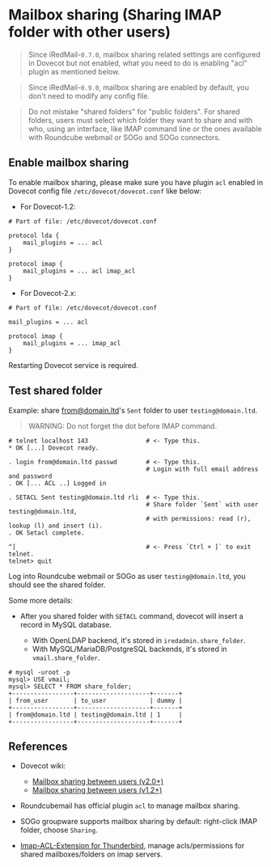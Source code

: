 # Mailbox sharing (Sharing IMAP folder with other users)

> Since iRedMail-`0.7.0`, mailbox sharing related settings are configured in
> Dovecot but not enabled, what you need to do is enabling "acl" plugin as
> mentioned below.

> Since iRedMail-`0.9.0`, mailbox sharing are enabled by default, you don't need
> to modify any config file.

> Do not mistake "shared folders" for "public folders". For shared folders,
> users must select which folder they want to share and with who, using an
> interface, like IMAP command line or the ones available with Roundcube
> webmail or SOGo and SOGo connectors.

## Enable mailbox sharing

To enable mailbox sharing, please make sure you have plugin `acl` enabled
in Dovecot config file `/etc/dovecot/dovecot.conf` like below:

* For Dovecot-1.2:
```
# Part of file: /etc/dovecot/dovecot.conf

protocol lda {
    mail_plugins = ... acl
}

protocol imap {
    mail_plugins = ... acl imap_acl
}
```

* For Dovecot-2.x:
```
# Part of file: /etc/dovecot/dovecot.conf

mail_plugins = ... acl

protocol imap {
    mail_plugins = ... imap_acl
}
```

Restarting Dovecot service is required.

## Test shared folder

Example: share from@domain.ltd's `Sent` folder to user `testing@domain.ltd`.

> WARNING: Do not forget the dot before IMAP command.

```
# telnet localhost 143                # <- Type this.
* OK [...] Dovecot ready.

. login from@domain.ltd passwd        # <- Type this.
                                      # Login with full email address and password
. OK [... ACL ..] Logged in

. SETACL Sent testing@domain.ltd rli  # <- Type this.
                                      # Share folder `Sent` with user testing@domain.ltd,
                                      # with permissions: read (r), lookup (l) and insert (i).
. OK Setacl complete.

^]                                    # <- Press `Ctrl + ]` to exit telnet.
telnet> quit
```

Log into Roundcube webmail or SOGo as user `testing@domain.ltd`, you should
see the shared folder.

Some more details:

* After you shared folder with `SETACL` command, dovecot will insert a record
  in MySQL database.

    * With OpenLDAP backend, it's stored in `iredadmin.share_folder`.
    * With MySQL/MariaDB/PostgreSQL backends, it's stored in `vmail.share_folder`.

```
# mysql -uroot -p
mysql> USE vmail;
mysql> SELECT * FROM share_folder;
+-----------------+--------------------+-------+
| from_user       | to_user            | dummy |
+-----------------+--------------------+-------+
| from@domain.ltd | testing@domain.ltd | 1     |
+-----------------+--------------------+-------+
```

## References

* Dovecot wiki:

    * [Mailbox sharing between users (v2.0+)](http://wiki2.dovecot.org/SharedMailboxes/Shared)
    * [Mailbox sharing between users (v1.2+)](http://wiki.dovecot.org/SharedMailboxes/Shared)

* Roundcubemail has official plugin `acl` to manage mailbox sharing.
* SOGo groupware supports mailbox sharing by default: right-click IMAP folder, choose `Sharing`.
* [Imap-ACL-Extension for Thunderbird](https://addons.mozilla.org/en-US/thunderbird/addon/imap-acl-extension/), manage acls/permissions for shared mailboxes/folders on imap servers.

